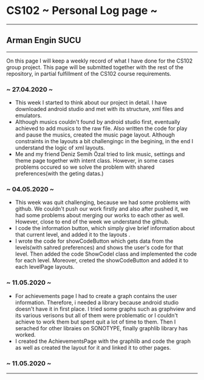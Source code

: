 # CS102 ~ Personal Log page ~
****
## Arman Engin SUCU
****

On this page I will keep a weekly record of what I have done for the CS102 group project. This page will be submitted together with the rest of the repository, in partial fulfillment of the CS102 course requirements.

### ~ 27.04.2020 ~
+ This week I started to think about our project in detail. I have downloaded android studio and met with its structure, xml files and emulators.
+ Although musics couldn't found by android studio first, eventually achieved to add musics to the raw file. Also  written the code for play and pause the musics, created the music page layout. Although constraints in the layouts a bit challengingc in the begining, in the end I understand the logic of xml layouts.
+ Me and my friend Deniz Semih Özal tried to link music, settings and theme page together with intent class. However, in some cases problems occured so we solve the problem with shared preferences(with the geting datas.)

### ~ 04.05.2020 ~
+ This week was quit challenging, because we had some problems with github. We couldn't push our work firstly and also after pushed it, we had some problems about merging our works to each other as well. However, close to end of the week we understand the github.
+ I code the information button, which simply give brief information about that current level, and added it to the layouts .
+ I wrote the code for showCodeButton which gets data from the levels(with sahred preferences) and shows the user's code for that level. Then added the code ShowCodeI class and implemented the code for each level. Moreover, creted the showCodeButton and added it to each levelPage layouts.

### ~ 11.05.2020 ~
+ For achievements page I had to create a graph contains the user information. Therefore, i needed a library because android studio doesn't have it in first place. I tried some graphs such as graphview and its various verisons but all of them were problematic or I couldn't achieve to work them but spent quit a lot of time to them. Then I serached for other libraies on SONOTYPE, finally graphlib library has worked.
+ I created the AchievementsPage with the graphlib and code the graph as well as created the layout for it and linked it to other pages.

### ~ 11.05.2020 ~
****

